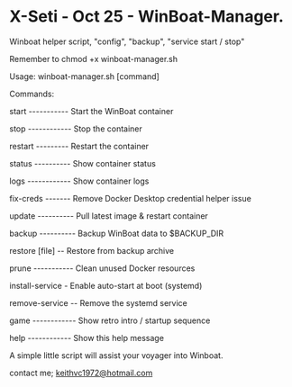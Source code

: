 # X-Seti - Oct 25 - WinBoat-Manager.

Winboat helper script, "config", "backup", "service start / stop"

Remember to chmod +x winboat-manager.sh

Usage: winboat-manager.sh [command]

Commands:

  start ----------- Start the WinBoat container
  
  stop ------------ Stop the container
  
  restart --------- Restart the container
  
  status ---------- Show container status
  
  logs ------------ Show container logs
  
  fix-creds ------- Remove Docker Desktop credential helper issue
  
  update ---------- Pull latest image & restart container
  
  backup ---------- Backup WinBoat data to $BACKUP_DIR
  
  restore [file] -- Restore from backup archive
  
  prune ----------- Clean unused Docker resources
  
  install-service - Enable auto-start at boot (systemd)
  
  remove-service -- Remove the systemd service
  
  game ------------ Show retro intro / startup sequence
  
  help ------------ Show this help message

  A simple little script will assist your voyager into Winboat.

contact me;
  keithvc1972@hotmail.com

  
